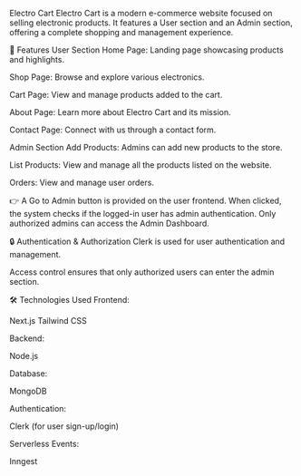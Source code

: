 Electro Cart
Electro Cart is a modern e-commerce website focused on selling electronic products. It features a User section and an Admin section, offering a complete shopping and management experience.

🚀 Features
User Section
Home Page: Landing page showcasing products and highlights.

Shop Page: Browse and explore various electronics.

Cart Page: View and manage products added to the cart.

About Page: Learn more about Electro Cart and its mission.

Contact Page: Connect with us through a contact form.

Admin Section
Add Products: Admins can add new products to the store.

List Products: View and manage all the products listed on the website.

Orders: View and manage user orders.

👉 A Go to Admin button is provided on the user frontend.
When clicked, the system checks if the logged-in user has admin authentication. Only authorized admins can access the Admin Dashboard.

🔒 Authentication & Authorization
Clerk is used for user authentication and management.

Access control ensures that only authorized users can enter the admin section.

🛠️ Technologies Used
Frontend:

 Next.js 
 Tailwind CSS 

Backend:

 Node.js 

Database:

MongoDB 

Authentication:

Clerk (for user sign-up/login)

Serverless Events:

Inngest 

